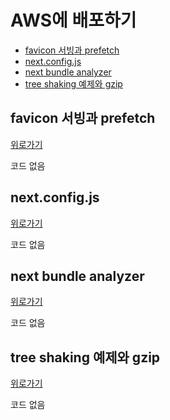 # AWS에 배포하기
  
  - [favicon 서빙과 prefetch](#favicon-서빙과-prefetch)
  - [next.config.js](#next.config.js)
  - [next bundle analyzer](#next-bundle-analyzer)
  - [tree shaking 예제와 gzip](#tree-shaking-예제와-gzip)
  




## favicon 서빙과 prefetch
[위로가기](#AWS에-배포하기)

코드 없음

## next.config.js
[위로가기](#AWS에-배포하기)

코드 없음

## next bundle analyzer
[위로가기](#AWS에-배포하기)

코드 없음

## tree shaking 예제와 gzip
[위로가기](#AWS에-배포하기)

코드 없음
